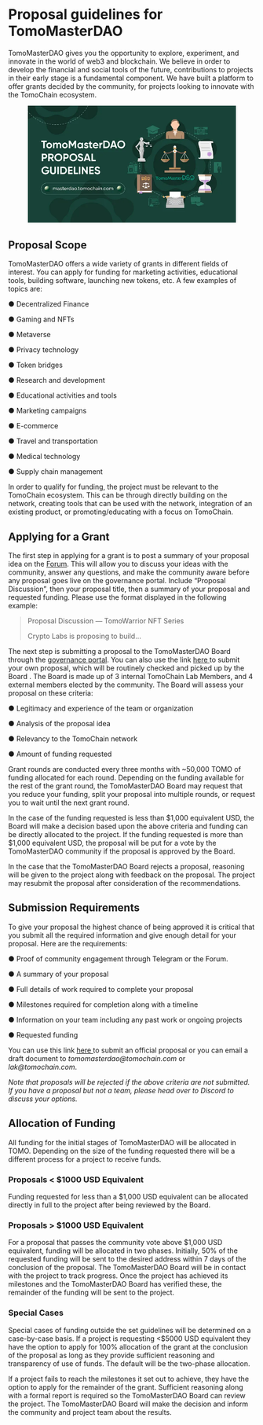# Proposal guidelines for TomoMasterDAO

TomoMasterDAO gives you the opportunity to explore, experiment, and innovate in the world of web3 and blockchain. We believe in order to develop the financial and social tools of the future, contributions to projects in their early stage is a fundamental component. We have built a platform to offer grants decided by the community, for projects looking to innovate with the TomoChain ecosystem.

<figure><img src="../.gitbook/assets/1_l2oyHfWIPIzq-VloyljYuw.webp" alt=""><figcaption></figcaption></figure>

## Proposal Scope <a href="#6db5" id="6db5"></a>

TomoMasterDAO offers a wide variety of grants in different fields of interest. You can apply for funding for marketing activities, educational tools, building software, launching new tokens, etc. A few examples of topics are:

● Decentralized Finance

● Gaming and NFTs

● Metaverse

● Privacy technology

● Token bridges

● Research and development

● Educational activities and tools

● Marketing campaigns

● E-commerce

● Travel and transportation

● Medical technology

● Supply chain management

In order to qualify for funding, the project must be relevant to the TomoChain ecosystem. This can be through directly building on the network, creating tools that can be used with the network, integration of an existing product, or promoting/educating with a focus on TomoChain.

## Applying for a Grant <a href="#0684" id="0684"></a>

The first step in applying for a grant is to post a summary of your proposal idea on the [Forum](https://forum.tomochain.com/c/tomomasterdao/35.). This will allow you to discuss your ideas with the community, answer any questions, and make the community aware before any proposal goes live on the governance portal. Include “Proposal Discussion”, then your proposal title, then a summary of your proposal and requested funding. Please use the format displayed in the following example:

> Proposal Discussion — TomoWarrior NFT Series
>
> Crypto Labs is proposing to build…

The next step is submitting a proposal to the TomoMasterDAO Board through the [governance portal](https://masterdao.tomochain.com/). You can also use the link [here ](https://forms.gle/uHhXxzVfmXn98hwz8)to submit your own proposal, which will be routinely checked and picked up by the Board . The Board is made up of 3 internal TomoChain Lab Members, and 4 external members elected by the community. The Board will assess your proposal on these criteria:

● Legitimacy and experience of the team or organization

● Analysis of the proposal idea

● Relevancy to the TomoChain network

● Amount of funding requested

Grant rounds are conducted every three months with \~50,000 TOMO of funding allocated for each round. Depending on the funding available for the rest of the grant round, the TomoMasterDAO Board may request that you reduce your funding, split your proposal into multiple rounds, or request you to wait until the next grant round.

In the case of the funding requested is less than $1,000 equivalent USD, the Board will make a decision based upon the above criteria and funding can be directly allocated to the project. If the funding requested is more than $1,000 equivalent USD, the proposal will be put for a vote by the TomoMasterDAO community if the proposal is approved by the Board.

In the case that the TomoMasterDAO Board rejects a proposal, reasoning will be given to the project along with feedback on the proposal. The project may resubmit the proposal after consideration of the recommendations.

## Submission Requirements <a href="#4ade" id="4ade"></a>

To give your proposal the highest chance of being approved it is critical that you submit all the required information and give enough detail for your proposal. Here are the requirements:

● Proof of community engagement through Telegram or the Forum.

● A summary of your proposal

● Full details of work required to complete your proposal

● Milestones required for completion along with a timeline

● Information on your team including any past work or ongoing projects

● Requested funding

You can use this link [here ](https://forms.gle/uHhXxzVfmXn98hwz8)to submit an official proposal or you can email a draft document to _tomomasterdao@tomochain.com_ or _lak@tomochain.com_.

_Note that proposals will be rejected if the above criteria are not submitted. If you have a proposal but not a team, please head over to Discord to discuss your options._

## Allocation of Funding <a href="#9545" id="9545"></a>

All funding for the initial stages of TomoMasterDAO will be allocated in TOMO. Depending on the size of the funding requested there will be a different process for a project to receive funds.

### Proposals < $1000 USD Equivalent <a href="#a76b" id="a76b"></a>

Funding requested for less than a $1,000 USD equivalent can be allocated directly in full to the project after being reviewed by the Board.

### Proposals > $1000 USD Equivalent <a href="#f2b3" id="f2b3"></a>

For a proposal that passes the community vote above $1,000 USD equivalent, funding will be allocated in two phases. Initially, 50% of the requested funding will be sent to the desired address within 7 days of the conclusion of the proposal. The TomoMasterDAO Board will be in contact with the project to track progress. Once the project has achieved its milestones and the TomoMasterDAO Board has verified these, the remainder of the funding will be sent to the project.

### Special Cases <a href="#3095" id="3095"></a>

Special cases of funding outside the set guidelines will be determined on a case-by-case basis. If a project is requesting <$5000 USD equivalent they have the option to apply for 100% allocation of the grant at the conclusion of the proposal as long as they provide sufficient reasoning and transparency of use of funds. The default will be the two-phase allocation.

If a project fails to reach the milestones it set out to achieve, they have the option to apply for the remainder of the grant. Sufficient reasoning along with a formal report is required so the TomoMasterDAO Board can review the project. The TomoMasterDAO Board will make the decision and inform the community and project team about the results.
